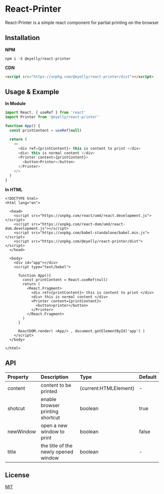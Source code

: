 # React-Printer

React-Printer is a simple react component for partial printing on the browser

## Installation

**NPM**
```
npm i -S @eyelly/react-printer
```
**CDN**
```HTML
<script src="https://unpkg.com/@eyelly/react-printer/dist"></script>
```
## Usage & Example

**In Module**
```javascript
import React, { useRef } from 'react'
import Printer from '@eyelly/react-printer'

function App() {
  const printContent = useRef(null)

  return (
    <>
      <div ref={printContent}> this is content to print </div>
      <div> this is normal content </div>
      <Printer content={printContent}>
        <button>Printer</button>
      </Printer>
    </>
  )
}
```
**In HTML**
```
<!DOCTYPE html>
<html lang="en">

  <head>
    <script src="https://unpkg.com/react/umd/react.development.js"></script>
    <script src="https://unpkg.com/react-dom/umd/react-dom.development.js"></script>
    <script src="https://unpkg.com/babel-standalone/babel.min.js"></script>
    <script src="https://unpkg.com/@eyelly/react-printer/dist"></script>
  </head>

  <body>
    <div id="app"></div>
    <script type="text/babel">

      function App(){
        const printContent = React.useRef(null)
        return (
          <React.Fragment>
            <div ref={printContent}> this is content to print </div>
            <div> this is normal content </div>
            <Printer content={printContent}>
              <button>printer</button>
            </Printer>
          </React.Fragment>
        )
      }

      ReactDOM.render( <App/> , document.getElementById('app') )
    </script>
  </body>

</html>

```
## API

| Property  | Description                          | Type                  | Default |
| :-------- | :----------------------------------- | :-------------------- | :------ |
| content   | content to be printed                | {current:HTMLElement} | -       |
| shotcut   | enable browser printing shortcut     | boolean               | true    |
| newWindow | open a new window to print           | boolean               | false   |
| title     | the title of the newly opened window | boolean               | -       |

## License

[MIT](https://github.com/eyelly-wu/react-printer/blob/master/LICENSE)
